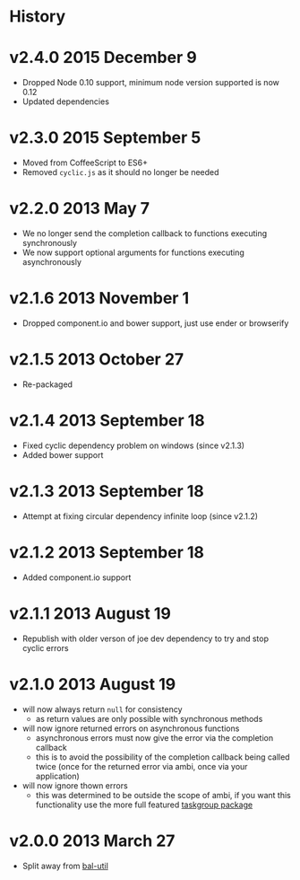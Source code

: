 # History

# v2.4.0 2015 December 9
- Dropped Node 0.10 support, minimum node version supported is now 0.12
- Updated dependencies

# v2.3.0 2015 September 5
- Moved from CoffeeScript to ES6+
- Removed `cyclic.js` as it should no longer be needed

# v2.2.0 2013 May 7
- We no longer send the completion callback to functions executing synchronously
- We now support optional arguments for functions executing asynchronously

# v2.1.6 2013 November 1
- Dropped component.io and bower support, just use ender or browserify

# v2.1.5 2013 October 27
- Re-packaged

# v2.1.4 2013 September 18
- Fixed cyclic dependency problem on windows (since v2.1.3)
- Added bower support

# v2.1.3 2013 September 18
- Attempt at fixing circular dependency infinite loop (since v2.1.2)

# v2.1.2 2013 September 18
- Added component.io support

# v2.1.1 2013 August 19
- Republish with older verson of joe dev dependency to try and stop cyclic errors

# v2.1.0 2013 August 19
- will now always return `null` for consistency
	- as return values are only possible with synchronous methods
- will now ignore returned errors on asynchronous functions
	- asynchronous errors must now give the error via the completion callback
	- this is to avoid the possibility of the completion callback being called twice (once for the returned error via ambi, once via your application)
- will now ignore thown errors
	- this was determined to be outside the scope of ambi, if you want this functionality use the more full featured [taskgroup package](http://npmjs.org/package/taskgroup)

# v2.0.0 2013 March 27
- Split away from [bal-util](https://github.com/balupton/bal-util)

